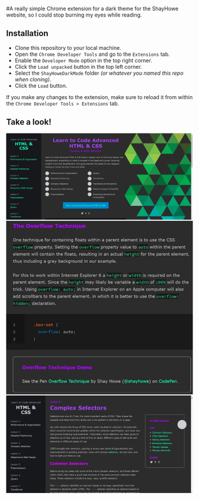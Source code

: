 #A really simple Chrome extension for a dark theme for the ShayHowe website, so I could stop burning my eyes while reading.

## Installation
- Clone this repository to your local machine.
- Open the `Chrome Developer Tools` and go to the `Extensions` tab.  
- Enable the `Developer Mode` option in the top right corner.  
- Click the `Load unpacked` button in the top left corner.  
- Select the `ShayHoweDarkMode` folder *(or whatever you named this repo when cloning)*.  
- Click the `Load` button.  

If you make any changes to the extension, make sure to reload it from within the `Chrome Developer Tools > Extensions` tab.

## Take a look!
![ShayHowe Home Page view](examples\home.jpg?raw=true "Home Page")
![ShayHowe code example](examples\code.jpg?raw=true "Code blocks")
![ShayHowe selectors page example](examples\selectors.jpg?raw=true "Complex Selectors lesson")